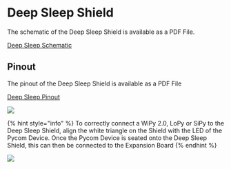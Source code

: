 # Deep Sleep Shield

The schematic of the Deep Sleep Shield is available as a PDF File.

[Deep Sleep Schematic](../../../gitbook/assets/deepsleep-schematic.pdf)

## Pinout

The pinout of the Deep Sleep Shield is available as a PDF File

[Deep Sleep Pinout](../../../gitbook/assets/deepsleep-pinout.pdf)


![](../../../gitbook/assets/deepsleep-pinout%20%281%29.png)

{% hint style="info" %}
To correctly connect a WiPy 2.0, LoPy or SiPy to the Deep Sleep Shield, align the white triangle on the Shield with the LED of the Pycom Device. Once the Pycom Device is seated onto the Deep Sleep Shield, this can then be connected to the Expansion Board
{% endhint %}

![](../../../gitbook/assets/deepsleep-image-1.jpg)

